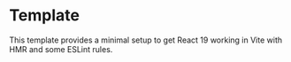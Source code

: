 # Template

This template provides a minimal setup to get React 19 working in Vite with HMR and some ESLint rules.